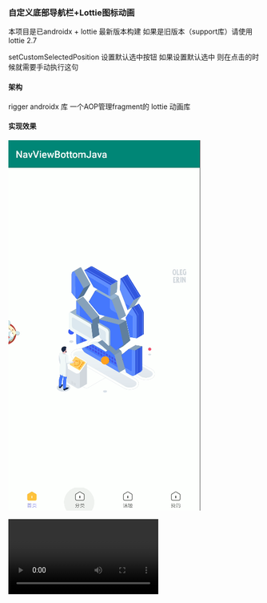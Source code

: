 ### 自定义底部导航栏+Lottie图标动画
本项目是已androidx + lottie 最新版本构建
如果是旧版本（support库）请使用lottie 2.7

setCustomSelectedPosition 设置默认选中按钮 如果设置默认选中 则在点击的时候就需要手动执行这句

#### 架构
rigger androidx 库 一个AOP管理fragment的
lottie  动画库

#### 实现效果

![Screenrecorder-2019-12-19-15-05-00-572](https://github.com/e9ab98e991ab/NavViewBottom/blob/master/image/Screenrecorder-2019-12-19-15-05-00-572.png?raw=true)

<video src="https://github.com/e9ab98e991ab/NavViewBottom/blob/master/image/Screenrecorder-2019-12-19-15-05-00-572.mp4"></video>

